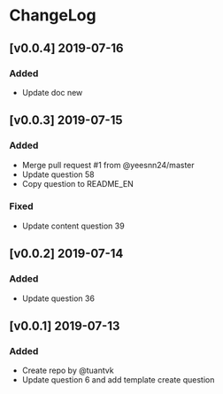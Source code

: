 # ChangeLog

## [v0.0.4] 2019-07-16

### Added

- Update doc new



## [v0.0.3] 2019-07-15

### Added

- Merge pull request #1 from @yeesnn24/master
- Update question 58
- Copy question to README_EN

### Fixed

- Update content question 39



## [v0.0.2] 2019-07-14

### Added

- Update question 36



## [v0.0.1] 2019-07-13

### Added

- Create repo by @tuantvk
- Update question 6 and add template create question